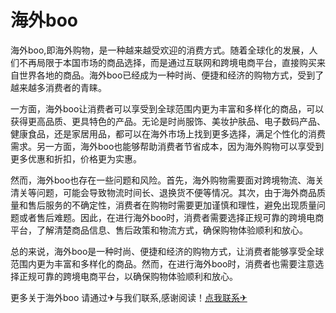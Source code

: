 # 海外boo

海外boo,即海外购物，是一种越来越受欢迎的消费方式。随着全球化的发展，人们不再局限于本国市场的商品选择，而是通过互联网和跨境电商平台，直接购买来自世界各地的商品。海外boo已经成为一种时尚、便捷和经济的购物方式，受到了越来越多消费者的青睐。

一方面，海外boo让消费者可以享受到全球范围内更为丰富和多样化的商品，可以获得更高品质、更具特色的产品。无论是时尚服饰、美妆护肤品、电子数码产品、健康食品，还是家居用品，都可以在海外市场上找到更多选择，满足个性化的消费需求。另一方面，海外boo也能够帮助消费者节省成本，因为海外购物可以享受到更多优惠和折扣，价格更为实惠。

然而，海外boo也存在一些问题和风险。首先，海外购物需要面对跨境物流、海关清关等问题，可能会导致物流时间长、退换货不便等情况。其次，由于海外商品质量和售后服务的不确定性，消费者在购物时需要更加谨慎和理性，避免出现质量问题或者售后难题。因此，在进行海外boo时，消费者需要选择正规可靠的跨境电商平台，了解清楚商品信息、售后政策和物流方式，确保购物体验顺利和放心。

总的来说，海外boo是一种时尚、便捷和经济的购物方式，让消费者能够享受全球范围内更为丰富和多样化的商品。然而，在进行海外boo时，消费者也需要注意选择正规可靠的跨境电商平台，以确保购物体验顺利和放心。

更多关于海外boo 请通过✈与我们联系,感谢阅读！[点我联系✈](https://m.k02.cc)